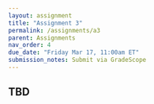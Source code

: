```yaml
---
layout: assignment
title: "Assignment 3"
permalink: /assignments/a3
parent: Assignments
nav_order: 4
due_date: "Friday Mar 17, 11:00am ET"
submission_notes: Submit via GradeScope
---
```





## TBD



